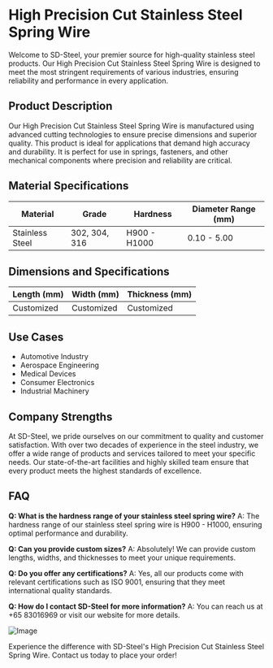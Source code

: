 # High Precision Cut Stainless Steel Spring Wire

Welcome to SD-Steel, your premier source for high-quality stainless steel products. Our High Precision Cut Stainless Steel Spring Wire is designed to meet the most stringent requirements of various industries, ensuring reliability and performance in every application.

## Product Description

Our High Precision Cut Stainless Steel Spring Wire is manufactured using advanced cutting technologies to ensure precise dimensions and superior quality. This product is ideal for applications that demand high accuracy and durability. It is perfect for use in springs, fasteners, and other mechanical components where precision and reliability are critical.

## Material Specifications

| Material | Grade | Hardness | Diameter Range (mm) |
|----------|-------|----------|---------------------|
| Stainless Steel | 302, 304, 316 | H900 - H1000 | 0.10 - 5.00 |

## Dimensions and Specifications

| Length (mm) | Width (mm) | Thickness (mm) |
|-------------|------------|----------------|
| Customized  | Customized | Customized     |

## Use Cases

- Automotive Industry
- Aerospace Engineering
- Medical Devices
- Consumer Electronics
- Industrial Machinery

## Company Strengths

At SD-Steel, we pride ourselves on our commitment to quality and customer satisfaction. With over two decades of experience in the steel industry, we offer a wide range of products and services tailored to meet your specific needs. Our state-of-the-art facilities and highly skilled team ensure that every product meets the highest standards of excellence.

## FAQ

**Q: What is the hardness range of your stainless steel spring wire?**
A: The hardness range of our stainless steel spring wire is H900 - H1000, ensuring optimal performance and durability.

**Q: Can you provide custom sizes?**
A: Absolutely! We can provide custom lengths, widths, and thicknesses to meet your unique requirements.

**Q: Do you offer any certifications?**
A: Yes, all our products come with relevant certifications such as ISO 9001, ensuring that they meet international quality standards.

**Q: How do I contact SD-Steel for more information?**
A: You can reach us at +65 83016969 or visit our website for more details.

![Image](https://github.com/user-attachments/assets/2567258e-e124-4816-932d-1809bd27ef0b)

Experience the difference with SD-Steel's High Precision Cut Stainless Steel Spring Wire. Contact us today to place your order!